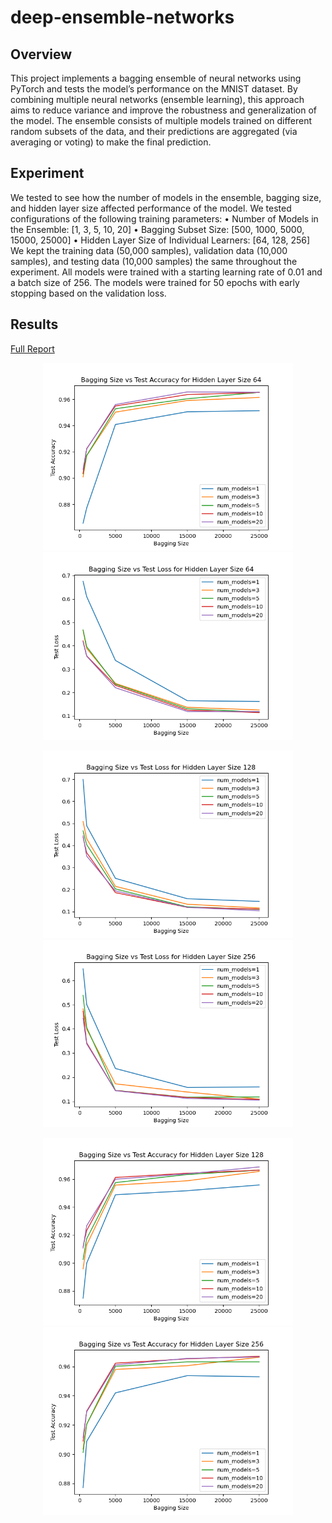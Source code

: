 # deep-ensemble-networks

## Overview
This project implements a bagging ensemble of neural networks using PyTorch and tests the model’s performance on the MNIST dataset. By combining multiple neural networks (ensemble learning), this approach aims to reduce variance and improve the robustness and generalization of the model. The ensemble consists of multiple models trained on different random subsets of the data, and their predictions are aggregated (via averaging or voting) to make the final prediction.

## Experiment
We tested to see how the number of models in the ensemble, bagging size, and hidden layer size affected performance of the model. We tested configurations of the following training parameters:
• Number of Models in the Ensemble: [1, 3, 5, 10, 20]
• Bagging Subset Size: [500, 1000, 5000, 15000, 25000]
• Hidden Layer Size of Individual Learners: [64, 128, 256]
We kept the training data (50,000 samples), validation data (10,000 samples), and testing data (10,000 samples) the same throughout the experiment. All models were trained with a starting learning rate of 0.01 and a batch size of 256. The models were trained for 50 epochs with early stopping based on the validation loss.

## Results
[Full Report](./results/Final%20Project%20Report.pdf)
<p align="center">
<img src="./results/Figure_1.png" alt="Bagging Size vs Test Accuracy for Hidden Layer Size of 64" width=400>
<img src="./results/Figure_2.png" alt="Bagging Size vs Test Loss for Hidden Layer Size of 64" width=400>
</p>
<p align="center">
<img src="./results/Figure_3.png" alt="Bagging Size vs Test Accuracy for Hidden Layer Size of 128" width=400>
<img src="./results/Figure_4.png" alt="Bagging Size vs Test Loss for Hidden Layer Size of 128" width=400>
</p>
<p align="center">
<img src="./results/Figure_5.png" alt="Bagging Size vs Test Accuracy for Hidden Layer Size of 256" width=400>
<img src="./results/Figure_6.png" alt="Bagging Size vs Test Loss for Hidden Layer Size of 256" width=400>
</p>
